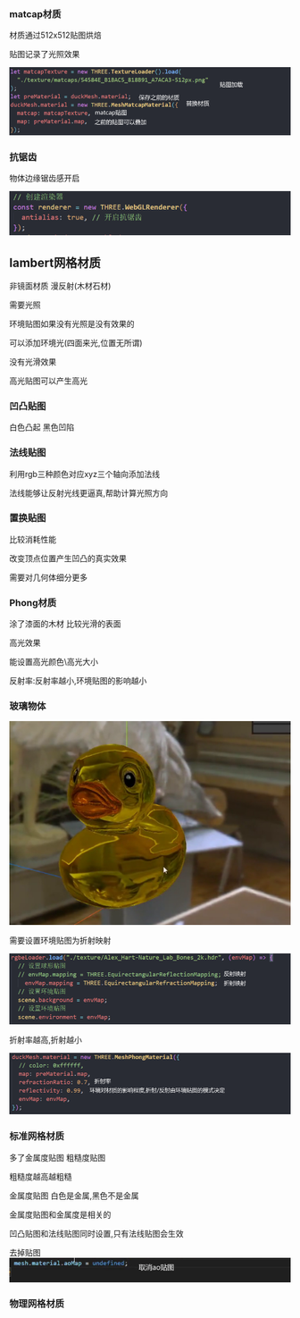 ### matcap材质

材质通过512x512贴图烘焙

贴图记录了光照效果

![image-20240228171350858](img/image-20240228171350858.png)

### 抗锯齿

物体边缘锯齿感开启

![image-20240228171123095](img/image-20240228171123095.png)

## lambert网格材质

非镜面材质 漫反射(木材石材)

需要光照

环境贴图如果没有光照是没有效果的

可以添加环境光(四面来光,位置无所谓)

没有光滑效果

高光贴图可以产生高光

### 凹凸贴图

白色凸起 黑色凹陷

### 法线贴图

利用rgb三种颜色对应xyz三个轴向添加法线

法线能够让反射光线更逼真,帮助计算光照方向

### 置换贴图

比较消耗性能

改变顶点位置产生凹凸的真实效果

需要对几何体细分更多

### Phong材质

涂了漆面的木材 比较光滑的表面

高光效果

能设置高光颜色\高光大小

反射率:反射率越小,环境贴图的影响越小

### 玻璃物体

![image-20240303141451891](img/image-20240303141451891.png)

需要设置环境贴图为折射映射



![image-20240303140914185](img/image-20240303140914185.png)

折射率越高,折射越小

![image-20240303141428197](img/image-20240303141428197.png)

### 标准网格材质

多了金属度贴图 粗糙度贴图

粗糙度越高越粗糙

金属度贴图 白色是金属,黑色不是金属

金属度贴图和金属度是相关的

凹凸贴图和法线贴图同时设置,只有法线贴图会生效



去掉贴图![image-20240303200608779](img/image-20240303200608779.png)

### 物理网格材质

